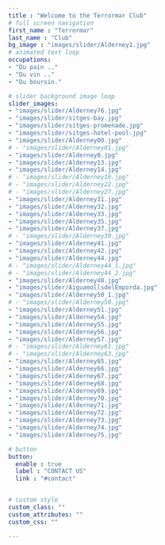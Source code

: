```yaml
---
title : "Welcome to the Terrormar Club"
# full screen navigation
first_name : "Terrormar"
last_name : "Club"
bg_image : "images/slider/Alderney1.jpg"
# animated text loop
occupations:
- "Du pain .."
- "Du vin .."
- "Du boursin."

# slider background image loop
slider_images:
- "images/slider/Alderney76.jpg"
- "images/slider/sitges-bay.jpg"
- "images/slider/sitges-promenade.jpg"
- "images/slider/sitges-hotel-pool.jpg"
- "images/slider/Alderney00.jpg"
# - "images/slider/Alderney01.jpg"
- "images/slider/Alderney0.jpg"
- "images/slider/Alderney13.jpg"
- "images/slider/Alderney14.jpg"
# - "images/slider/Alderney16.jpg"
# - "images/slider/Alderney22.jpg"
# - "images/slider/Alderney27.jpg"
- "images/slider/Alderney31.jpg"
- "images/slider/Alderney32.jpg"
- "images/slider/Alderney33.jpg"
- "images/slider/Alderney35.jpg"
- "images/slider/Alderney37.jpg"
# - "images/slider/Alderney39.jpg"
- "images/slider/Alderney41.jpg"
- "images/slider/Alderney42.jpg"
- "images/slider/Alderney44.jpg"
# - "images/slider/Alderney44_1.jpg"
# - "images/slider/Alderney44_2.jpg"
- "images/slider/Alderney48.jpg"
- "images/slider/AiguamollsdelEmporda.jpg"
- "images/slider/Alderney50_1.jpg"
# - "images/slider/Alderney50.jpg"
- "images/slider/Alderney51.jpg"
- "images/slider/Alderney54.jpg"
- "images/slider/Alderney55.jpg"
- "images/slider/Alderney56.jpg"
- "images/slider/Alderney57.jpg"
# - "images/slider/Alderney61.jpg"
# - "images/slider/Alderney63.jpg"
- "images/slider/Alderney65.jpg"
- "images/slider/Alderney66.jpg"
- "images/slider/Alderney67.jpg"
- "images/slider/Alderney68.jpg"
- "images/slider/Alderney69.jpg"
- "images/slider/Alderney70.jpg"
- "images/slider/Alderney71.jpg"
- "images/slider/Alderney72.jpg"
- "images/slider/Alderney73.jpg"
- "images/slider/Alderney74.jpg"
- "images/slider/Alderney75.jpg"

# button
button:
  enable : true
  label : "CONTACT US"
  link : "#contact"


# custom style
custom_class: "" 
custom_attributes: "" 
custom_css: ""

---
```

